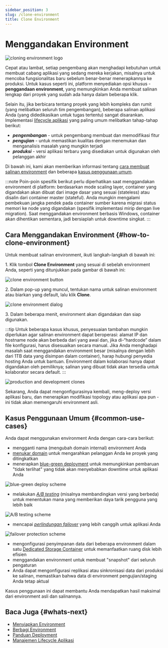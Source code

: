 ```yaml
---
sidebar_position: 3
slug: /clone-environment
title: Clone Environment
---
```

# Menggandakan Environment

<img src="https://assets.dewacloud.com/dewacloud-docs/environment-management/clone-environment/01-cloning-environment-logo.png" alt="cloning environment logo" max-width="100%"/>

Cepat atau lambat, setiap pengembang akan menghadapi kebutuhan untuk membuat cabang aplikasi yang sedang mereka kerjakan, misalnya untuk mencoba fungsionalitas baru sebelum benar-benar menerapkannya ke produksi. Untuk kasus seperti ini, platform menyediakan opsi khusus - **penggandaan environment**, yang memungkinkan Anda membuat salinan lengkap dari proyek yang sudah ada hanya dalam beberapa klik.

Selain itu, jika berbicara tentang proyek yang lebih kompleks dan rumit (yang melibatkan seluruh tim pengembangan), beberapa salinan aplikasi Anda (yang didedikasikan untuk tugas tertentu) sangat disarankan. Implementasi [lifecycle aplikasi](<https://docs.dewacloud.com/docs/how-to-manage-application-lifecycle/>) yang paling umum melibatkan tahap-tahap berikut:

  * _**pengembangan**_ \- untuk pengembang membuat dan memodifikasi fitur
  * _**pengujian**_ \- untuk memastikan kualitas dengan menemukan dan menganalisis masalah yang mungkin terjadi
  * _**produksi**_ \- versi aplikasi terbaru yang disediakan untuk digunakan oleh pelanggan akhir

Di bawah ini, kami akan memberikan informasi tentang [cara membuat salinan environment](<https://docs.dewacloud.com/docs/#how-to-clone-environment>) dan beberapa [kasus penggunaan umum](<https://docs.dewacloud.com/docs/#common-use-cases>).

:::note
Poin-poin spesifik berikut perlu diperhatikan saat menggandakan environment di platform: berdasarkan mode scaling layer, container yang digandakan akan dibuat dari image dasar yang sesuai (stateless) atau disalin dari container master (stateful). Anda mungkin mengalami pembekuan jangka pendek pada container sumber karena migrasi status memori ke node yang digandakan (spesifik implementasi mirip dengan live migration). Saat menggandakan environment berbasis Windows, container akan dihentikan sementara, jadi bersiaplah untuk downtime singkat.
:::

## Cara Menggandakan Environment {#how-to-clone-environment}

Untuk membuat salinan environment, ikuti langkah-langkah di bawah ini:

1\. Klik tombol **Clone Environment** yang sesuai di sebelah environment Anda, seperti yang ditunjukkan pada gambar di bawah ini:

<img src="https://assets.dewacloud.com/dewacloud-docs/environment-management/clone-environment/02-clone-environment-button.png" alt="clone environment button" max-width="100%"/>

2\. Dalam pop-up yang muncul, tentukan nama untuk salinan environment atau biarkan yang default, lalu klik **Clone**.

<img src="https://assets.dewacloud.com/dewacloud-docs/environment-management/clone-environment/03-clone-environment-dialog.png" alt="clone environment dialog" max-width="100%"/>

3\. Dalam beberapa menit, environment akan digandakan dan siap digunakan.

:::tip
Untuk beberapa kasus khusus, penyesuaian tambahan mungkin diperlukan agar salinan environment dapat beroperasi: alamat IP dan hostname node akan berbeda dari yang awal dan, jika di-“hardcode” dalam file konfigurasi, harus disesuaikan secara manual. Jika Anda menghadapi masalah saat menggandakan environment besar (misalnya dengan lebih dari 1TB data yang disimpan dalam container), harap hubungi penyedia hosting Anda untuk bantuan. Environment dalam kolaborasi hanya dapat digandakan oleh pemiliknya; salinan yang dibuat tidak akan tersedia untuk kolaborator secara default.
:::

<img src="https://assets.dewacloud.com/dewacloud-docs/environment-management/clone-environment/04-production-and-development-clones.png" alt="production and development clones" max-width="100%"/>

Sekarang, Anda dapat mengonfigurasinya kembali, meng-deploy versi aplikasi baru, dan menerapkan modifikasi topology atau aplikasi apa pun - ini tidak akan memengaruhi environment asli.

## Kasus Penggunaan Umum {#common-use-cases}

Anda dapat menggunakan environment Anda dengan cara-cara berikut:

  * mengganti nama (mengubah domain internal) environment Anda
  * [menukar domain](<https://docs.dewacloud.com/docs/swap-domains/>) untuk mengarahkan pelanggan Anda ke proyek yang ditingkatkan
  * menerapkan [blue-green deployment](<https://docs.dewacloud.com/docs/blue-green-deploy/>) untuk memungkinkan pembaruan "tidak terlihat" yang tidak akan menyebabkan downtime untuk aplikasi Anda

<img src="https://assets.dewacloud.com/dewacloud-docs/environment-management/clone-environment/05-blue-green-deploy-scheme.png" alt="blue-green deploy scheme" max-width="100%"/>

  * melakukan _[A/B testing](<https://docs.dewacloud.com/docs/ab-testing/>)_ (misalnya membandingkan versi yang berbeda) untuk menentukan mana yang memberikan daya tarik pengguna yang lebih baik

<img src="https://assets.dewacloud.com/dewacloud-docs/environment-management/clone-environment/06-a-b-testing-scheme.png" alt="A/B testing scheme" max-width="100%"/>

  * mencapai _[perlindungan failover](<https://docs.dewacloud.com/docs/failover-protection>)_ yang lebih canggih untuk aplikasi Anda

<img src="https://assets.dewacloud.com/dewacloud-docs/environment-management/clone-environment/07-failover-protection-scheme.png" alt="failover protection scheme" max-width="100%"/>

  * mengonfigurasi penyimpanan data dari beberapa environment dalam satu [Dedicated Storage Container](<https://docs.dewacloud.com/docs/dedicated-storage/>) untuk memanfaatkan ruang disk lebih efisien
  * menggandakan environment untuk membuat "snapshot" dari seluruh pengaturan
  * Anda dapat mengonfigurasi replikasi atau sinkronisasi data dari produksi ke salinan, memastikan bahwa data di environment pengujian/staging Anda tetap aktual

Kasus penggunaan ini dapat membantu Anda mendapatkan hasil maksimal dari environment asli dan salinannya.

## Baca Juga {#whats-next}

  * [Menyiapkan Environment](<https://docs.dewacloud.com/docs/setting-up-environment/>)
  * [Berbagi Environment](<https://docs.dewacloud.com/docs/share-environment/>)
  * [Panduan Deployment](<https://docs.dewacloud.com/docs/deployment-guide/>)
  * [Manajemen Lifecycle Aplikasi](<https://docs.dewacloud.com/docs/how-to-manage-application-lifecycle/>)